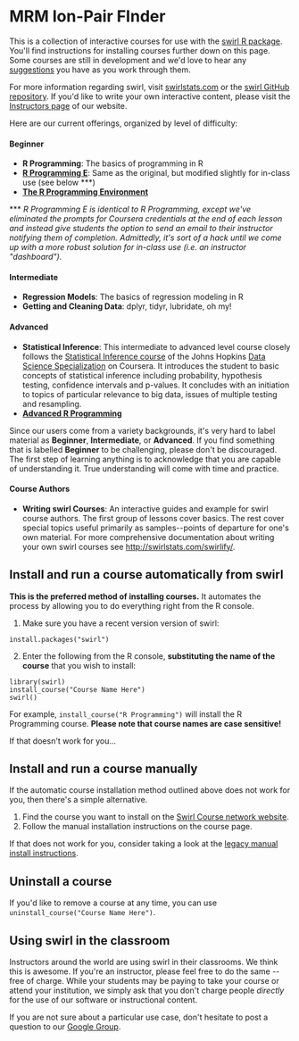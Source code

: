 # MRM Ion-Pair FInder

This is a collection of interactive courses for use with the [swirl R package](http://swirlstats.com). You'll find instructions for installing courses further down on this page. Some courses are still in development and we'd love to hear any [suggestions](https://github.com/swirldev/swirl_courses/issues/new) you have as you work through them.

For more information regarding swirl, visit [swirlstats.com](http://swirlstats.com) or the [swirl GitHub repository](https://github.com/swirldev/swirl). If you'd like to write your own interactive content, please visit the [Instructors page](http://swirlstats.com/instructors.html) of our website.

Here are our current offerings, organized by level of difficulty:

#### Beginner

- **R Programming**: The basics of programming in R
- [**R Programming E**](https://github.com/swirldev/R_Programming_E): Same as the original, but modified slightly for in-class use (see below ***)
- [**The R Programming Environment**](https://swirlstats.com/scn/rpe.html)
<!-- - **Data Analysis**: Basic ideas in statistics and data visualization -->
<!-- - **Mathematical Biostatistics Boot Camp**: One- and two-sample t-tests, power, and sample size -->
<!-- - **Open Intro**: A very basic introduction to statistics, data analysis, and data visualization -->

\*\*\* *R Programming E is identical to R Programming, except we've eliminated the prompts for Coursera credentials at the end of each lesson and instead give students the option to send an email to their instructor notifying them of completion. Admittedly, it's sort of a hack until we come up with a more robust solution for in-class use (i.e. an instructor "dashboard").*

#### Intermediate

- **Regression Models**: The basics of regression modeling in R
- **Getting and Cleaning Data**: dplyr, tidyr, lubridate, oh my!

#### Advanced

- **Statistical Inference**: This intermediate to advanced level course closely follows the
[Statistical Inference course](https://www.coursera.org/course/statinference) of the Johns Hopkins 
[Data Science Specialization](https://www.coursera.org/specialization/jhudatascience/1) on Coursera. It
introduces the student to basic concepts of statistical inference
including probability, hypothesis testing, confidence intervals and
p-values. It concludes with an initiation to topics of particular
relevance to big data, issues of multiple testing and resampling.
- [**Advanced R Programming**](https://swirlstats.com/scn/arp.html)

Since our users come from a variety backgrounds, it's very hard to label material as **Beginner**, **Intermediate**, or **Advanced**. If you find something that is labelled **Beginner** to be challenging, please don't be discouraged. The first step of learning anything is to acknowledge that you are capable of understanding it. True understanding will come with time and practice.

#### Course Authors

- **Writing swirl Courses**: An interactive guides and example 
  for swirl course authors. The first group of lessons cover basics. The rest cover 
  special topics useful primarily as samples--points of departure for one's own material.
  For more comprehensive documentation about writing your own swirl courses see http://swirlstats.com/swirlify/.

## Install and run a course automatically from swirl

**This is the preferred method of installing courses.** It automates the process by allowing you to do everything right from the R console.

1) Make sure you have a recent version version of swirl:

```
install.packages("swirl")
```

2) Enter the following from the R console, **substituting the name of the course** that you wish to install:

```
library(swirl)
install_course("Course Name Here")
swirl()
```

For example, `install_course("R Programming")` will install the R Programming course. **Please note that course names are case sensitive!**

If that doesn't work for you...

## Install and run a course manually

If the automatic course installation method outlined above does not work for you, then there's a simple alternative.

1. Find the course you want to install on the [Swirl Course network website](https://swirlstats.com/scn/title.html).
2. Follow the manual installation instructions on the course page.

If that does not work for you, consider taking a look at the 
[legacy manual install instructions](https://github.com/swirldev/swirl_courses/wiki/Legacy-Manual-Install-Instructions-for-Swirl-Courses).

## Uninstall a course

If you'd like to remove a course at any time, you can use `uninstall_course("Course Name Here")`.

## Using swirl in the classroom

Instructors around the world are using swirl in their classrooms. We think this is awesome. If you're an instructor, please feel free to do the same -- free of charge. While your students may be paying to take your course or attend your institution, we simply ask that you don't charge people *directly* for the use of our software or instructional content.

If you are not sure about a particular use case, don't hesitate to post a
question to our [Google Group](https://groups.google.com/forum/#!forum/swirl-discuss).
